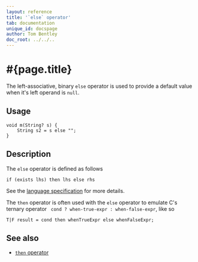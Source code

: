 ```yaml
---
layout: reference
title: '`else` operator'
tab: documentation
unique_id: docspage
author: Tom Bentley
doc_root: ../../..
---
```


# #{page.title}

The left-associative, binary `else` operator is used to provide a default value
when it's left operand is `null`.

## Usage 

<!-- try: -->
    void m(String? s) {
        String s2 = s else "";
    }

## Description

The `else` operator is defined as follows

<!-- check:none -->
<!-- try: -->
    if (exists lhs) then lhs else rhs

See the [language specification](#{site.urls.spec_current}#conditionals) for more details.

The `then` operator is often used with the `else` operator to emulate
C's ternary operator ` cond ? when-true-expr : when-false-expr`, like so

    T|F result = cond then whenTrueExpr else whenFalseExpr;


## See also

* [`then` operator](../then)
